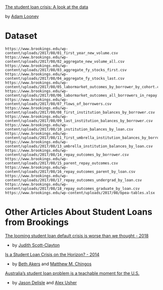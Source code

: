 [The student loan crisis: A look at the data](https://www.brookings.edu/research/the-student-loan-crisis-a-look-at-the-data/)

by [Adam Looney](https://www.brookings.edu/experts/adam-looney/)

# Dataset

```
https://www.brookings.edu/wp-content/uploads/2017/08/01_first_year_new_volume.csv
https://www.brookings.edu/wp-content/uploads/2017/08/02_aggregate_new_volume_all.csv
https://www.brookings.edu/wp-content/uploads/2017/08/03_aggregate_fy_stocks_first.csv
https://www.brookings.edu/wp-content/uploads/2017/08/04_aggregate_fy_stocks_last.csv
https://www.brookings.edu/wp-content/uploads/2017/08/05_labormarket_outcomes_by_borrower_by_cohort.csv
https://www.brookings.edu/wp-content/uploads/2017/08/06_labormarket_outcomes_all_borrowers_in_repay.csv
https://www.brookings.edu/wp-content/uploads/2017/08/07_flows_of_borrowers.csv
https://www.brookings.edu/wp-content/uploads/2017/08/08_first_institution_balances_by_borrower.csv
https://www.brookings.edu/wp-content/uploads/2017/08/09_last_institution_balances_by_borrower.csv
https://www.brookings.edu/wp-content/uploads/2017/08/10_institution_balances_by_loan.csv
https://www.brookings.edu/wp-content/uploads/2017/08/11_first_umbrella_institution_balances_by_borrower.csv
https://www.brookings.edu/wp-content/uploads/2017/08/13_umbrella_institution_balances_by_loan.csv
https://www.brookings.edu/wp-content/uploads/2017/08/14_repay_outcomes_by_borrower.csv
https://www.brookings.edu/wp-content/uploads/2017/08/15_parent_repay_outcomes.csv
https://www.brookings.edu/wp-content/uploads/2017/08/16_repay_outcomes_parent_by_loan.csv
https://www.brookings.edu/wp-content/uploads/2017/08/17_repay_outcomes_undergrad_by_loan.csv
https://www.brookings.edu/wp-content/uploads/2017/08/18_repay_outcomes_graduate_by_loan.csv
https://www.brookings.edu/wp-content/uploads/2017/08/bpea-tables.xlsx
```

# Other Articles About Student Loans from Brookings

[The looming student loan default crisis is worse than we thought - 2018](https://www.brookings.edu/research/the-looming-student-loan-default-crisis-is-worse-than-we-thought/)
    
- by [Judith Scott-Clayton](https://www.brookings.edu/experts/judith-scott-clayton/)

[Is a Student Loan Crisis on the Horizon? - 2014](https://www.brookings.edu/research/is-a-student-loan-crisis-on-the-horizon/)

- by [Beth Akers](https://www.brookings.edu/author/beth-akers/) and [Matthew M. Chingos](https://www.brookings.edu/experts/matthew-m-chingos/)

[Australia’s student loan problem is a teachable moment for the U.S.](https://www.brookings.edu/research/australias-student-loan-problem-is-a-teachable-moment-for-the-u-s/)

- by [Jason Delisle](https://www.aei.org/scholar/jason-delisle/) and [Alex Usher](https://www.brookings.edu/author/alex-usher/)
